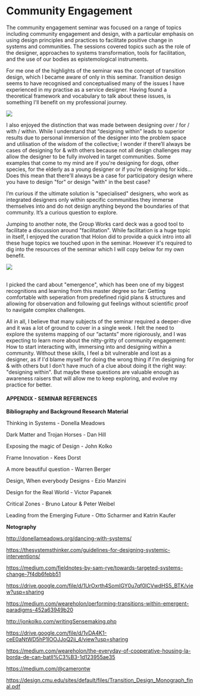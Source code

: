 # Community Engagement

The community engagement seminar was focused on a range of topics including community engagement and design, with a particular emphasis on using design principles and practices to facilitate positive change in systems and communities. The sessions covered topics such as the role of the designer, approaches to systems transformation, tools for facilitation, and the use of our bodies as epistemological instruments. 

For me one of the highlights of the seminar was the concept of transition design, which I became aware of only in this seminar. Transition design seems to have recognised and conceptualised many of the issues I have experienced in my practise as a service designer. Having found a theoretical framework and vocabulary to talk about these issues, is something I'll benefit on my professional journey.

![](https://i.imgur.com/PGClWUS.jpg)

I also enjoyed the distinction that was made between designing over / for / with / within. While I understand that “designing within” leads to superior results due to personal immersion of the designer into the problem space and utilisation of the wisdom of the collective; I wonder if there’ll always be cases of designing for & with others because not all design challenges may allow the designer to be fully involved in target communities. Some examples that come to my mind are if you're designing for dogs, other species, for the elderly as a young designer or if you're designing for kids... Does this mean that there'll always be a case for participatory design where you have to design "for" or design "with" in the best case?

I’m curious if the ultimate solution is "specialised" designers, who work as integrated designers only within specific communities they immerse themselves into and do not design anything beyond the boundaries of that community. It’s a curious question to explore.

Jumping to another note, the Group Works card deck was a good tool to facilitate a discussion around "facilitation". While facilitation is a huge topic in itself, I enjoyed the curation that Holon did to provide a quick intro into all these huge topics we touched upon in the seminar. However it's required to dig into the resources of the seminar which I will copy below for my own benefit.

![](https://i.imgur.com/RNpeN60.jpg)

<br>
I picked the card about "emergence", which has been one of my biggest recognitions and learning from this master degree so far: Getting comfortable with seperation from predefined rigid plans & structures and allowing for observation and following gut feelings without scientific proof to navigate complex challenges.

All in all, I believe that many subjects of the seminar required a deeper-dive and it was a lot of ground to cover in a single week. I felt the need to explore the systems mapping of our “actants” more rigiorously, and I was expecting to learn more about the nitty-gritty of community engagement: How to start interacting with, immersing into and designing within a community.
Without these skills, I feel a bit vulnerable and lost as a designer, as if I'd blame myself for doing the wrong thing if I'm designing for & with others but I don't have much of a clue about doing it the right way: "designing within". But maybe these questions are valuable enough as awareness raisers that will allow me to keep exploring, and evolve my practice for better.


#### APPENDIX - SEMINAR REFERENCES

**Bibliography and Background Research Material**

Thinking in Systems - Donella Meadows

Dark Matter and Trojan Horses - Dan Hill

Exposing the magic of Design - John Kolko

Frame Innovation - Kees Dorst

A more beautiful question - Warren Berger

Design, When everybody Designs - Ezio Manzini

Design for the Real World - Victor Papanek

Critical Zones - Bruno Latour & Peter Weibel

Leading from the Emerging Future - Otto Scharmer and Katrin Kaufer

**Netography**

http://donellameadows.org/dancing-with-systems/

https://thesystemsthinker.com/guidelines-for-designing-systemic-interventions/

https://medium.com/fieldnotes-by-sam-rye/towards-targeted-systems-change-7f4db6febb51

https://drive.google.com/file/d/1UrOxrth4SomIGY0u7qf0lCVwdHS5_BTK/view?usp=sharing

https://medium.com/weareholon/performing-transitions-within-emergent-paradigms-452a63949b20

http://jonkolko.com/writingSensemaking.php

https://drive.google.com/file/d/1vDA4K1-ceE0aNtWD5hP1IOOJJoQ2jj_4/view?usp=sharing

https://medium.com/weareholon/the-everyday-of-cooperative-housing-la-borda-de-can-batll%C3%B3-1d123955ae35

https://medium.com/@camerontw

https://design.cmu.edu/sites/default/files/Transition_Design_Monograph_final.pdf